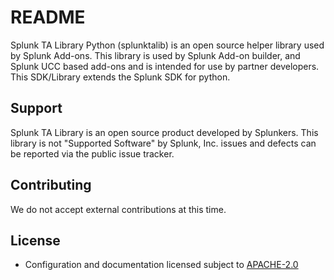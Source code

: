<!--
SPDX-FileCopyrightText: 2020 Splunk Inc.

SPDX-License-Identifier: Apache-2.0
-->

# README

Splunk TA Library Python (splunktalib) is an open source helper library used by Splunk Add-ons.
This library is used by Splunk Add-on builder, and Splunk UCC based add-ons and is intended for use by partner
developers. This SDK/Library extends the Splunk SDK for python.

## Support

Splunk TA Library is an open source product developed by Splunkers. This library is not "Supported Software" by Splunk, Inc. issues and defects can be reported via the public issue tracker.

## Contributing

We do not accept external contributions at this time.

## License

* Configuration and documentation licensed subject to [APACHE-2.0](LICENSE)
